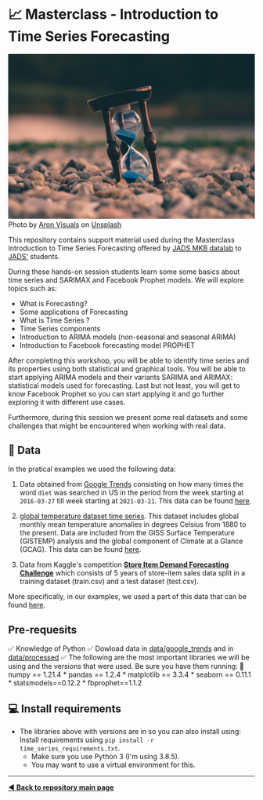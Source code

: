 # :chart_with_upwards_trend: Masterclass - Introduction to Time Series Forecasting

![](https://github.com/MKB-Datalab/workshop_ts_forecasting/blob/master/images/aron-visuals-BXOXnQ26B7o-unsplash.jpg)
Photo by <a href="https://unsplash.com/@aronvisuals?utm_source=unsplash&utm_medium=referral&utm_content=creditCopyText">Aron Visuals</a> on <a href="https://unsplash.com/@aronvisuals?utm_source=unsplash&utm_medium=referral&utm_content=creditCopyText">Unsplash</a>

This repository contains support material used during the Masterclass Introduction to Time Series Forecasting offered by [JADS MKB datalab](https://www.jadsmkbdatalab.nl/) to [JADS'](https://www.jads.nl/) students.

During these hands-on session students learn some some basics about time series and SARIMAX and Facebook Prophet models. We will explore topics such as:

* What is Forecasting?
* Some applications of Forecasting
* What is Time Series ?
* Time Series components
* Introduction to ARIMA models (non-seasonal and seasonal ARIMA)
* Introduction to Facebook forecasting model PROPHET

After completing this workshop, you will be able to identify time series and its properties using both statistical and graphical tools. You will be able to start applying ARIMA models and their variants SARIMA and ARIMAX: statistical models used for forecasting. Last but not least, you will get to know Facebook Prophet so you can start applying it and go further exploring it with different use cases.
  
Furthermore, during this session we present some real datasets and some challenges that might be encountered when working with real data.

## :file_folder: Data

In the pratical examples we used the following data:

1. Data obtained from [Google Trends](https://trends.google.com/trends/) consisting on how many times the word `diet` was searched in US in the period from the week starting at `2016-03-27` till week starting at `2021-03-21`. This data can be found [here](https://github.com/MKB-Datalab/time-series-analysis-with-SARIMAX-and-Prophet/blob/master/data/raw/time-series/multiTimeline_diet.csv).

2. [global temperature dataset time series](https://datahub.io/core/global-temp#data). This dataset includes global monthly mean temperature anomalies in degrees Celsius from 1880 to the present. Data are included from the GISS Surface Temperature (GISTEMP) analysis and the global component of Climate at a Glance (GCAG). This data can be found [here](https://github.com/MKB-Datalab/time-series-analysis-with-SARIMAX-and-Prophet/blob/master/data/raw/time-series/monthly_csv.csv).

3. Data from Kaggle's competition [**Store Item Demand Forecasting Challenge**](https://www.kaggle.com/c/demand-forecasting-kernels-only) which consists of 5 years of store-item sales data split in a training dataset (train.csv) and a test dataset (test.csv). 

More specifically, in our examples, we used a part of this data that can be found [here](https://github.com/MKB-Datalab/time-series-analysis-with-SARIMAX-and-Prophet/blob/master/data/processed/sales_store_2_item_28.csv).

<!-- 

# Material workshop

* Workshop presentation: [MKB_datalab_PowerBI_2023.pptx]( https://github.com/MKB-Datalab/masterclass-power-bi-2023/blob/main/Docs/MKB_datalab_PowerBI_2023.pptx)
* Exercises covered during workshop: [Exercises_PowerBI_2023.docx]( https://github.com/MKB-Datalab/masterclass-power-bi-2023/blob/main/Docs/Exercises_PowerBI_2023.docx)

The following notebooks present more details about what we covered together.

In **[01-Intro_time_series_tutorial.ipynb](https://github.com/MKB-Datalab/notebooks/time-series-analysis-with-SARIMAX-and-Prophet/blob/master/notebooks/01-Intro_time_series_tutorial_v160423.ipynb)** you learn about time series properties and how to identify them using both statistical and graphical tools.

Next, in **[02-Forecasting_with_SARIMAX.ipynb](https://github.com/MKB-Datalab/notebooks/time-series-analysis-with-SARIMAX-and-Prophet/blob/master/notebooks/02-Forecasting_with_SARIMAX_v170423.ipynb)** you are introduced to ARIMA models and its variants. There we apply SARIMA model on a [store-item sales data](https://www.kaggle.com/c/demand-forecasting-kernels-only) and forecast the sales 3 months in the future.

In the last notebook, **[03-Forecasting_with_Facebook_Prophet.ipynb ](https://github.com/MKB-Datalab/notebooks/time-series-analysis-with-SARIMAX-and-Prophet/blob/master/notebooks/03-Forecasting_with_Facebook_Prophet_v160423.ipynb)**, we introduce Facebook Prophet. We compare it with other models such as SARIMAX and apply it to the same dataset. We finalize by comparing the performance of all models obtained (SARIMA and Prophet models).
 -->
 
## Pre-requesits

:white_check_mark: Knowledge of Python
:white_check_mark: Dowload data in [data/google_trends](https://github.com/MKB-Datalab/workshop_ts_forecasting/tree/master/data/google_trends) and in [data/processed](https://github.com/MKB-Datalab/workshop_ts_forecasting/tree/master/data/processed)
:white_check_mark: The following are the most important libraries we will be using and the versions that were used. Be sure you have them running:
    :wrench: numpy == 1.21.4
    * pandas == 1.2.4
    * matplotlib == 3.3.4
    * seaborn == 0.11.1
    * statsmodels==0.12.2
    * fbprophet==1.1.2

## :computer: Install requirements
* The libraries above with versions are in so you can also install using: Install requirements using `pip install -r time_series_requirements.txt`.
  * Make sure you use Python 3 (I'm using 3.8.5).
  * You may want to use a virtual environment for this.

-------------------------------------
[:arrow_backward: **Back to repository main page**](https://github.com/MKB-Datalab/mkbdatalab_knowledge_repository_main)
